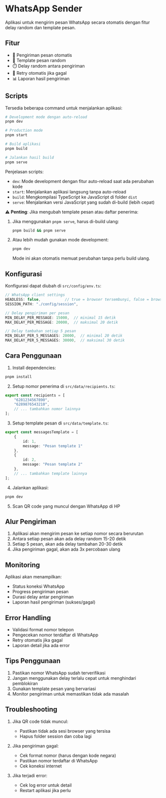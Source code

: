 # WhatsApp Sender

Aplikasi untuk mengirim pesan WhatsApp secara otomatis dengan fitur delay random dan template pesan.

## Fitur

- 🚀 Pengiriman pesan otomatis
- 📝 Template pesan random
- ⏱️ Delay random antara pengiriman
- 🔄 Retry otomatis jika gagal
- 📊 Laporan hasil pengiriman

## Scripts

Tersedia beberapa command untuk menjalankan aplikasi:

```bash
# Development mode dengan auto-reload
pnpm dev

# Production mode
pnpm start

# Build aplikasi
pnpm build

# Jalankan hasil build
pnpm serve
```

Penjelasan scripts:
- `dev`: Mode development dengan fitur auto-reload saat ada perubahan kode
- `start`: Menjalankan aplikasi langsung tanpa auto-reload
- `build`: Mengkompilasi TypeScript ke JavaScript di folder `dist`
- `serve`: Menjalankan versi JavaScript yang sudah di-build (lebih cepat)

⚠️ **Penting**: Jika mengubah template pesan atau daftar penerima:
1. Jika menggunakan `pnpm serve`, harus di-build ulang:
   ```bash
   pnpm build && pnpm serve
   ```
2. Atau lebih mudah gunakan mode development:
   ```bash
   pnpm dev
   ```
   Mode ini akan otomatis memuat perubahan tanpa perlu build ulang.

## Konfigurasi

Konfigurasi dapat diubah di `src/config/env.ts`:

```typescript
// WhatsApp client settings
HEADLESS: false,           // true = browser tersembunyi, false = browser terlihat
SESSION_PATH: "./config/session",

// Delay pengiriman per pesan
MIN_DELAY_PER_MESSAGE: 15000,  // minimal 15 detik
MAX_DELAY_PER_MESSAGE: 20000,  // maksimal 20 detik

// Delay tambahan setiap 5 pesan
MIN_DELAY_PER_5_MESSAGES: 20000,  // minimal 20 detik
MAX_DELAY_PER_5_MESSAGES: 30000,  // maksimal 30 detik
```

## Cara Penggunaan

1. Install dependencies:
```bash
pnpm install
```

2. Setup nomor penerima di `src/data/recipients.ts`:
```typescript
export const recipients = [
    "6281234567890",
    "6289876543210",
    // ... tambahkan nomor lainnya
];
```

3. Setup template pesan di `src/data/template.ts`:
```typescript
export const messagesTemplate = [
    {
        id: 1,
        message: "Pesan template 1"
    },
    {
        id: 2,
        message: "Pesan template 2"
    },
    // ... tambahkan template lainnya
];
```

4. Jalankan aplikasi:
```bash
pnpm dev
```

5. Scan QR code yang muncul dengan WhatsApp di HP

## Alur Pengiriman

1. Aplikasi akan mengirim pesan ke setiap nomor secara berurutan
2. Antara setiap pesan akan ada delay random 15-20 detik
3. Setiap 5 pesan, akan ada delay tambahan 20-30 detik
4. Jika pengiriman gagal, akan ada 3x percobaan ulang

## Monitoring

Aplikasi akan menampilkan:
- Status koneksi WhatsApp
- Progress pengiriman pesan
- Durasi delay antar pengiriman
- Laporan hasil pengiriman (sukses/gagal)

## Error Handling

- Validasi format nomor telepon
- Pengecekan nomor terdaftar di WhatsApp
- Retry otomatis jika gagal
- Laporan detail jika ada error

## Tips Penggunaan

1. Pastikan nomor WhatsApp sudah terverifikasi
2. Jangan menggunakan delay terlalu cepat untuk menghindari pemblokiran
3. Gunakan template pesan yang bervariasi
4. Monitor pengiriman untuk memastikan tidak ada masalah

## Troubleshooting

1. Jika QR code tidak muncul:
   - Pastikan tidak ada sesi browser yang tersisa
   - Hapus folder session dan coba lagi

2. Jika pengiriman gagal:
   - Cek format nomor (harus dengan kode negara)
   - Pastikan nomor terdaftar di WhatsApp
   - Cek koneksi internet

3. Jika terjadi error:
   - Cek log error untuk detail
   - Restart aplikasi jika perlu
